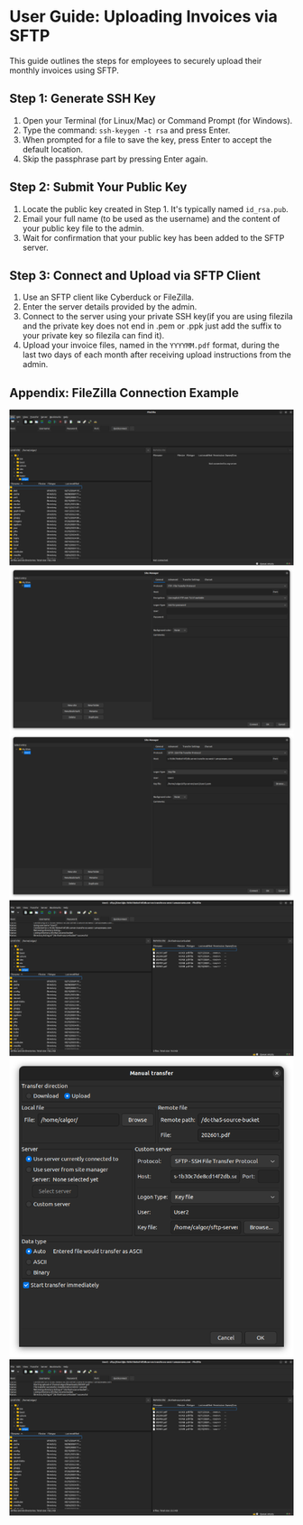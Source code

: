 # User Guide: Uploading Invoices via SFTP

This guide outlines the steps for employees to securely upload their monthly invoices using SFTP.

## Step 1: Generate SSH Key

1. Open your Terminal (for Linux/Mac) or Command Prompt (for Windows).
2. Type the command: `ssh-keygen -t rsa` and press Enter.
3. When prompted for a file to save the key, press Enter to accept the default location.
4. Skip the passphrase part by pressing Enter again.

## Step 2: Submit Your Public Key

1. Locate the public key created in Step 1. It's typically named `id_rsa.pub`.
2. Email your full name (to be used as the username) and the content of your public key file to the admin.
3. Wait for confirmation that your public key has been added to the SFTP server.

## Step 3: Connect and Upload via SFTP Client

1. Use an SFTP client like Cyberduck or FileZilla.
2. Enter the server details provided by the admin.
3. Connect to the server using your private SSH key(if you are using filezila and the private key does not end in .pem or .ppk just add the suffix to your private key so filezila can find it).
4. Upload your invoice files, named in the `YYYYMM.pdf` format, during the last two days of each month after receiving upload instructions from the admin.
## Appendix: FileZilla Connection Example
![FileZilla Connection Example](images/user-1.png "File")
![FileZilla Connection Example](images/user-2.png "Making a new site named User2")
![FileZilla Connection Example](images/user-3.png "entering the server details")
![FileZilla Connection Example](images/user-4.png "connecting to the server")
![FileZilla Connection Example](images/user-5.png "browse the local files")
![FileZilla Connection Example](images/user-6.png "uploading the files")
